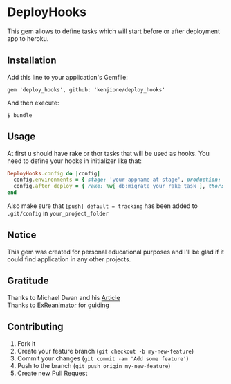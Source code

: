 # DeployHooks

This gem allows to define tasks which will start before or after deployment app to heroku.

## Installation

Add this line to your application's Gemfile:

    gem 'deploy_hooks', github: 'kenjione/deploy_hooks'

And then execute:

    $ bundle

## Usage

At first u should have rake or thor tasks that will be used as hooks.
You need to define your hooks in initializer like that:

```ruby
DeployHooks.config do |config|
  config.environments = { stage: 'your-appname-at-stage', production: 'your-appname-at-production' }
  config.after_deploy = { rake: %w[ db:migrate your_rake_task ], thor: %w[ your_thor_task ] }
end
```

Also make sure that `[push] default = tracking` has been added to `.git/config` in `your_project_folder`

## Notice

This gem was created for personal educational purposes and I'll be glad if it could find application in any other projects.

## Gratitude

Thanks to Michael Dwan and his [Article][1]		
Thanks to [ExReanimator][2] for guiding

## Contributing

1. Fork it
2. Create your feature branch (`git checkout -b my-new-feature`)
3. Commit your changes (`git commit -am 'Add some feature'`)
4. Push to the branch (`git push origin my-new-feature`)
5. Create new Pull Request


  [1]: http://michaeldwan.com/writings/customize-your-heroku-deployment.html "Article"
  [2]: https://github.com/exreanimator
